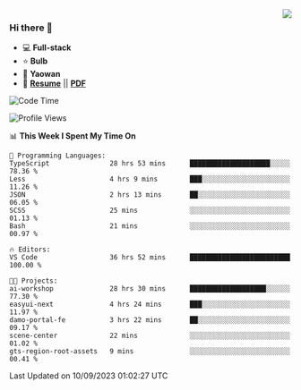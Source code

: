 <img align="right" src="https://github-readme-stats.vercel.app/api?username=LolipopJ&show_icons=true&count_private=true&hide_title=true&include_all_commits=true&theme=vue">

### Hi there 👋

- :computer: **Full-stack**
- :star: **Bulb**
- :pill: **Yaowan**
- :milky_way: [**Resume**](https://lolipopj.github.io/resume/) || [**PDF**](https://cdn.jsdelivr.net/gh/lolipopj/resume/export/resume-en.pdf)

<!--START_SECTION:waka-->
![Code Time](http://img.shields.io/badge/Code%20Time-1%2C629%20hrs%2010%20mins-blue)

![Profile Views](http://img.shields.io/badge/Profile%20Views-1-blue)

📊 **This Week I Spent My Time On** 

```text
💬 Programming Languages: 
TypeScript               28 hrs 53 mins      ████████████████████░░░░░   78.36 % 
Less                     4 hrs 9 mins        ███░░░░░░░░░░░░░░░░░░░░░░   11.26 % 
JSON                     2 hrs 13 mins       ██░░░░░░░░░░░░░░░░░░░░░░░   06.05 % 
SCSS                     25 mins             ░░░░░░░░░░░░░░░░░░░░░░░░░   01.13 % 
Bash                     21 mins             ░░░░░░░░░░░░░░░░░░░░░░░░░   00.97 % 

🔥 Editors: 
VS Code                  36 hrs 52 mins      █████████████████████████   100.00 % 

🐱‍💻 Projects: 
ai-workshop              28 hrs 30 mins      ███████████████████░░░░░░   77.30 % 
easyui-next              4 hrs 24 mins       ███░░░░░░░░░░░░░░░░░░░░░░   11.97 % 
damo-portal-fe           3 hrs 22 mins       ██░░░░░░░░░░░░░░░░░░░░░░░   09.17 % 
scene-center             22 mins             ░░░░░░░░░░░░░░░░░░░░░░░░░   01.02 % 
gts-region-root-assets   9 mins              ░░░░░░░░░░░░░░░░░░░░░░░░░   00.41 % 
```


 Last Updated on 10/09/2023 01:02:27 UTC
<!--END_SECTION:waka-->
